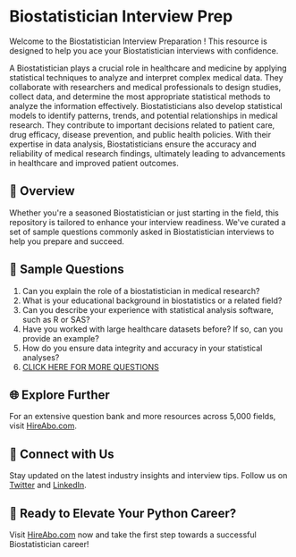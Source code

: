 # Biostatistician Interview Prep

Welcome to the Biostatistician Interview Preparation ! This resource is designed to help you ace your Biostatistician interviews with confidence.

A Biostatistician plays a crucial role in healthcare and medicine by applying statistical techniques to analyze and interpret complex medical data. They collaborate with researchers and medical professionals to design studies, collect data, and determine the most appropriate statistical methods to analyze the information effectively. Biostatisticians also develop statistical models to identify patterns, trends, and potential relationships in medical research. They contribute to important decisions related to patient care, drug efficacy, disease prevention, and public health policies. With their expertise in data analysis, Biostatisticians ensure the accuracy and reliability of medical research findings, ultimately leading to advancements in healthcare and improved patient outcomes.

## 🚀 Overview

Whether you're a seasoned Biostatistician or just starting in the field, this repository is tailored to enhance your interview readiness. We've curated a set of sample questions commonly asked in Biostatistician interviews to help you prepare and succeed.

## 📝 Sample Questions

1. Can you explain the role of a biostatistician in medical research?
2. What is your educational background in biostatistics or a related field?
3. Can you describe your experience with statistical analysis software, such as R or SAS?
4. Have you worked with large healthcare datasets before? If so, can you provide an example?
5. How do you ensure data integrity and accuracy in your statistical analyses?
6. [CLICK HERE FOR MORE QUESTIONS](https://hireabo.com/job/2_3_8/Biostatistician)

## 🌐 Explore Further

For an extensive question bank and more resources across 5,000 fields, visit [HireAbo.com](https://www.hireabo.com).

## 📱 Connect with Us

Stay updated on the latest industry insights and interview tips. Follow us on [Twitter](https://twitter.com/hireabo) and [LinkedIn](https://www.linkedin.com/in/hire-abo-3609972a8/).

## 🚀 Ready to Elevate Your Python Career?

Visit [HireAbo.com](https://www.hireabo.com) now and take the first step towards a successful Biostatistician career!